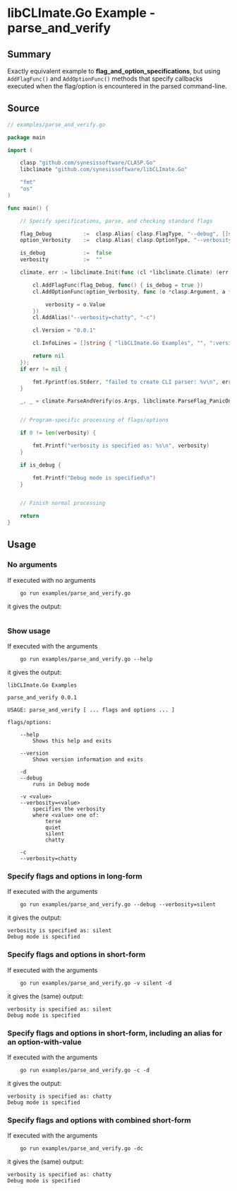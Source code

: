 # libCLImate.Go Example - **parse_and_verify**

## Summary

Exactly equivalent example to **flag_and_option_specifications**, but using ``AddFlagFunc()`` and ``AddOptionFunc()`` methods that specify callbacks executed when the flag/option is encountered in the parsed command-line.

## Source

```Go
// examples/parse_and_verify.go

package main

import (

	clasp "github.com/synesissoftware/CLASP.Go"
	libclimate "github.com/synesissoftware/libCLImate.Go"

	"fmt"
	"os"
)

func main() {

	// Specify specifications, parse, and checking standard flags

	flag_Debug			:=	clasp.Alias{ clasp.FlagType, "--debug", []string{ "-d" }, "runs in Debug mode", nil, 0, nil }
	option_Verbosity	:=	clasp.Alias{ clasp.OptionType, "--verbosity", []string{ "-v" }, "specifies the verbosity", []string{ "terse", "quiet", "silent", "chatty" }, 0, nil }

	is_debug			:=	false
	verbosity			:=	""

	climate, err := libclimate.Init(func (cl *libclimate.Climate) (err error) {

		cl.AddFlagFunc(flag_Debug, func() { is_debug = true })
		cl.AddOptionFunc(option_Verbosity, func (o *clasp.Argument, a *clasp.Alias) {

			verbosity = o.Value
		})
		cl.AddAlias("--verbosity=chatty", "-c")

		cl.Version = "0.0.1"

		cl.InfoLines = []string { "libCLImate.Go Examples", "", ":version:", "" }

		return nil
	});
	if err != nil {

		fmt.Fprintf(os.Stderr, "failed to create CLI parser: %v\n", err)
	}

	_, _ = climate.ParseAndVerify(os.Args, libclimate.ParseFlag_PanicOnFailure)


	// Program-specific processing of flags/options

	if 0 != len(verbosity) {

		fmt.Printf("verbosity is specified as: %s\n", verbosity)
	}

	if is_debug {

		fmt.Printf("Debug mode is specified\n")
	}


	// Finish normal processing

	return
}
```

## Usage

### No arguments

If executed with no arguments

```
    go run examples/parse_and_verify.go
```

it gives the output:

```
```

### Show usage

If executed with the arguments

```
    go run examples/parse_and_verify.go --help
```

it gives the output:

```
libCLImate.Go Examples

parse_and_verify 0.0.1

USAGE: parse_and_verify [ ... flags and options ... ]

flags/options:

	--help
		Shows this help and exits

	--version
		Shows version information and exits

	-d
	--debug
		runs in Debug mode

	-v <value>
	--verbosity=<value>
		specifies the verbosity
		where <value> one of:
			terse
			quiet
			silent
			chatty

	-c
	--verbosity=chatty
```

### Specify flags and options in long-form

If executed with the arguments

```
    go run examples/parse_and_verify.go --debug --verbosity=silent
```

it gives the output:

```
verbosity is specified as: silent
Debug mode is specified
```

### Specify flags and options in short-form

If executed with the arguments

```
    go run examples/parse_and_verify.go -v silent -d
```

it gives the (same) output:

```
verbosity is specified as: silent
Debug mode is specified
```

### Specify flags and options in short-form, including an alias for an option-with-value

If executed with the arguments

```
    go run examples/parse_and_verify.go -c -d
```

it gives the output:

```
verbosity is specified as: chatty
Debug mode is specified
```

### Specify flags and options with combined short-form

If executed with the arguments

```
    go run examples/parse_and_verify.go -dc
```

it gives the (same) output:

```
verbosity is specified as: chatty
Debug mode is specified
```
